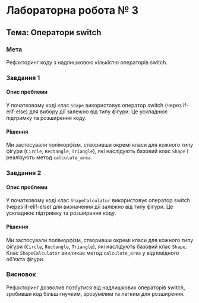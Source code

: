 # Лабораторна робота № 3

## Тема: Оператори switch

### Мета
Рефакторинг коду з надлишковою кількістю операторів switch.

### Завдання 1

#### Опис проблеми
У початковому коді клас `Shape` використовує оператор switch (через if-elif-else) для вибору дії залежно від типу фігури. Це ускладнює підтримку та розширення коду.

#### Рішення
Ми застосували поліморфізм, створивши окремі класи для кожного типу фігури (`Circle`, `Rectangle`, `Triangle`), які наслідують базовий клас `Shape` і реалізують метод `calculate_area`.

### Завдання 2

#### Опис проблеми
У початковому коді клас `ShapeCalculator` використовує оператор switch (через if-elif-else) для визначення дії залежно від типу фігури. Це ускладнює підтримку та розширення коду.

#### Рішення
Ми застосували поліморфізм, створивши окремі класи для кожного типу фігури (`Circle`, `Rectangle`, `Triangle`), які наслідують базовий клас `Shape`. Клас `ShapeCalculator` викликає метод `calculate_area` у відповідного об'єкта фігури.

### Висновок
Рефакторинг дозволив позбутися від надлишкових операторів switch, зробивши код більш гнучким, зрозумілим та легким для розширення.
